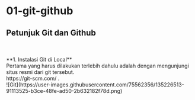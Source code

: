 # 01-git-github
<h2>Petunjuk Git dan Github</h2><br />
<br />
**1. Instalasi Git di Local**<br />
Pertama yang harus dilakukan terlebih dahulu adalah dengan mengunjungi situs resmi dari git tersebut.<br />
https://git-scm.com/ .<br />
![Git](https://user-images.githubusercontent.com/75562356/135226513-91113525-b3ce-48fe-ad50-2b632182f78d.png)
<br />
